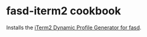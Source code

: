 # fasd-iterm2 cookbook

Installs the [iTerm2 Dynamic Profile Generator for fasd][].

[iTerm2 Dynamic Profile Generator for fasd]: https://github.com/seanfisk/fasd-iterm2-profiles
